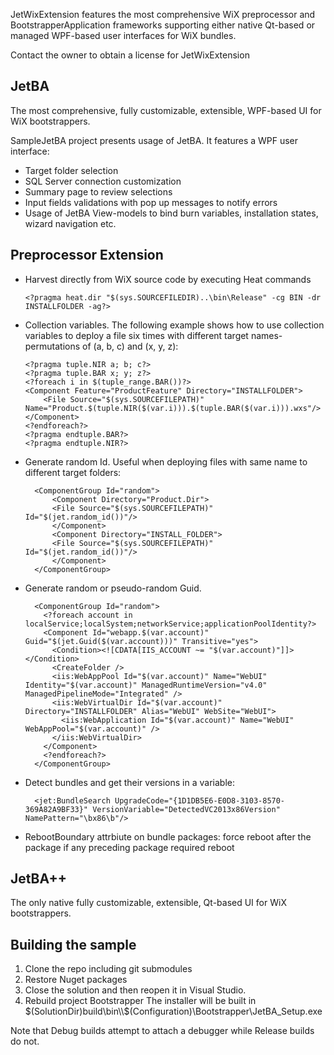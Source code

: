 JetWixExtension features the most comprehensive WiX preprocessor and BootstrapperApplication frameworks supporting either native Qt-based or managed WPF-based user interfaces for WiX bundles.

Contact the owner to obtain a license for JetWixExtension

## JetBA

The most comprehensive, fully customizable, extensible, WPF-based UI for WiX bootstrappers.

SampleJetBA project presents usage of JetBA. It features a WPF user interface:
  - Target folder selection
  - SQL Server connection customization
  - Summary page to review selections
  - Input fields validations with pop up messages to notify errors
  - Usage of JetBA View-models to bind burn variables, installation states, wizard navigation etc.

## Preprocessor Extension

- Harvest directly from WiX source code by executing Heat commands
  ~~~~~~~
  <?pragma heat.dir "$(sys.SOURCEFILEDIR)..\bin\Release" -cg BIN -dr INSTALLFOLDER -ag?>
  ~~~~~~~
- Collection variables.
  The following example shows how to use collection variables to deploy a file six times with different target names- permutations of (a, b, c) and (x, y, z):
  ~~~~~~~
  <?pragma tuple.NIR a; b; c?>
  <?pragma tuple.BAR x; y; z?>
  <?foreach i in $(tuple_range.BAR())?>
  <Component Feature="ProductFeature" Directory="INSTALLFOLDER">
      <File Source="$(sys.SOURCEFILEPATH)" Name="Product.$(tuple.NIR($(var.i))).$(tuple.BAR($(var.i))).wxs"/>
  </Component>
  <?endforeach?>
  <?pragma endtuple.BAR?>
  <?pragma endtuple.NIR?>
  ~~~~~~~
- Generate random Id. 
  Useful when deploying files with same name to different target folders:
  ~~~~~~~
	<ComponentGroup Id="random">
		<Component Directory="Product.Dir">
		<File Source="$(sys.SOURCEFILEPATH)" Id="$(jet.random_id())"/>
		</Component>
		<Component Directory="INSTALL_FOLDER">
		<File Source="$(sys.SOURCEFILEPATH)" Id="$(jet.random_id())"/>
		</Component>
	</ComponentGroup>
  ~~~~~~~
- Generate random or pseudo-random Guid. 
  ~~~~~~~
  	<ComponentGroup Id="random">
      <?foreach account in localService;localSystem;networkService;applicationPoolIdentity?>
      <Component Id="webapp.$(var.account)" Guid="$(jet.Guid($(var.account)))" Transitive="yes">
        <Condition><![CDATA[IIS_ACCOUNT ~= "$(var.account)"]]></Condition>
        <CreateFolder />
        <iis:WebAppPool Id="$(var.account)" Name="WebUI" Identity="$(var.account)" ManagedRuntimeVersion="v4.0" ManagedPipelineMode="Integrated" />
        <iis:WebVirtualDir Id="$(var.account)" Directory="INSTALLFOLDER" Alias="WebUI" WebSite="WebUI">
          <iis:WebApplication Id="$(var.account)" Name="WebUI" WebAppPool="$(var.account)" />
        </iis:WebVirtualDir>
      </Component>
      <?endforeach?>
  	</ComponentGroup>
  ~~~~~~~
- Detect bundles and get their versions in a variable:
  ~~~~~~~
    <jet:BundleSearch UpgradeCode="{1D1DB5E6-E0D8-3103-8570-369A82A9BF33}" VersionVariable="DetectedVC2013x86Version" NamePattern="\bx86\b"/>
  ~~~~~~~
- RebootBoundary attrbiute on bundle packages: force reboot after the package if any preceding package required reboot

## JetBA++

The only native fully customizable, extensible, Qt-based UI for WiX bootstrappers.

## Building the sample

1. Clone the repo including git submodules
1. Restore Nuget packages
1. Close the solution and then reopen it in Visual Studio.
1. Rebuild project Bootstrapper
   The installer will be built in $(SolutionDir)build\bin\\$(Configuration)\Bootstrapper\JetBA_Setup.exe

Note that Debug builds attempt to attach a debugger while Release builds do not.